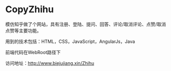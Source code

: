 # CopyZhihu

模仿知乎做了个网站，具有注册、登陆、提问、回答、评论/取消评论、点赞/取消点赞等主要功能。

用到的技术包括：HTML，CSS，JavaScript，AngularJs，Java

前端代码在WebRoot路径下

访问地址：http://www.biejujiang.xin/Zhihu
